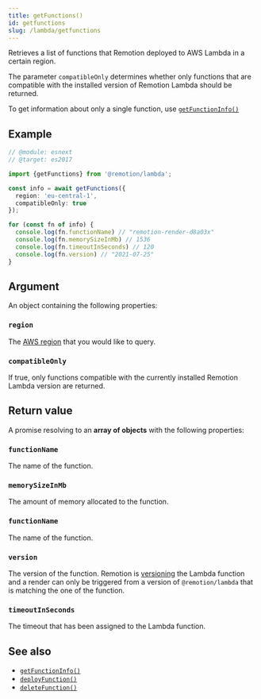 ```yaml
---
title: getFunctions()
id: getfunctions
slug: /lambda/getfunctions
---
```


Retrieves a list of functions that Remotion deployed to AWS Lambda in a certain region.

The parameter `compatibleOnly` determines whether only functions that are compatible with the installed version of Remotion Lambda should be returned.

To get information about only a single function, use [`getFunctionInfo()`](/docs/lambda/getfunctioninfo)

## Example

```ts twoslash
// @module: esnext
// @target: es2017

import {getFunctions} from '@remotion/lambda';

const info = await getFunctions({
  region: 'eu-central-1',
  compatibleOnly: true
});

for (const fn of info) {
  console.log(fn.functionName) // "remotion-render-d8a03x"
  console.log(fn.memorySizeInMb) // 1536
  console.log(fn.timeoutInSeconds) // 120
  console.log(fn.version) // "2021-07-25"
}
```

## Argument

An object containing the following properties:

### `region`

The [AWS region](/docs/lambda/region-selection) that you would like to query.

### `compatibleOnly`

If true, only functions compatible with the currently installed Remotion Lambda version are returned.

## Return value

A promise resolving to an **array of objects** with the following properties:

### `functionName`

The name of the function.

### `memorySizeInMb`

The amount of memory allocated to the function.

### `functionName`

The name of the function.

### `version`

The version of the function. Remotion is [versioning](/docs/lambda/changelog) the Lambda function and a render can only be triggered from a version of `@remotion/lambda` that is matching the one of the function.

### `timeoutInSeconds`

The timeout that has been assigned to the Lambda function.

## See also

- [`getFunctionInfo()`](/docs/lambda/getfunctioninfo)
- [`deployFunction()`](/docs/lambda/deployfunction)
- [`deleteFunction()`](/docs/lambda/deletefunction)
